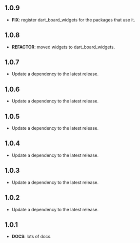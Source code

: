 ## 1.0.9

 - **FIX**: register dart_board_widgets for the packages that use it.

## 1.0.8

 - **REFACTOR**: moved widgets to dart_board_widgets.

## 1.0.7

 - Update a dependency to the latest release.

## 1.0.6

 - Update a dependency to the latest release.

## 1.0.5

 - Update a dependency to the latest release.

## 1.0.4

 - Update a dependency to the latest release.

## 1.0.3

 - Update a dependency to the latest release.

## 1.0.2

 - Update a dependency to the latest release.

## 1.0.1

 - **DOCS**: lots of docs.

